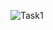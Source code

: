 
![Task1](https://github.com/MaheshB45/ReactJS-Tasks/assets/107680212/5298a19f-5741-4dcd-a06c-fddba8b63fb1)
